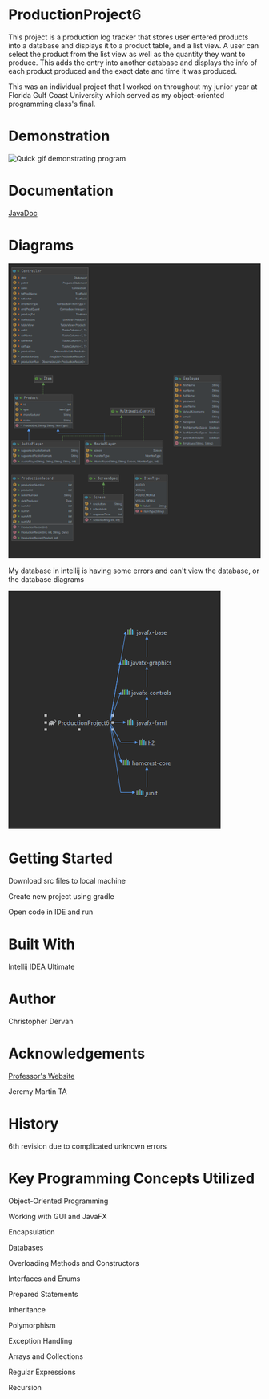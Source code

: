 # ProductionProject6
This project is a production log tracker that stores user entered products into a database 
and displays it to a product table, and a list view. A user can select the product from 
the list view as well as the quantity they want to produce. This adds the entry into another
database and displays the info of each product produced and the exact date and time it was produced.

This was an individual project that I worked on throughout my junior year at Florida Gulf Coast 
University which served as my object-oriented programming class's final.

# Demonstration
![Quick gif demonstrating program]()

# Documentation
[JavaDoc]()

# Diagrams
![Java class diagrams](docs/diagrams/javaClassDiagramsProductionProject.png)

My database in intellij is having some errors 
and can't view the database, or the database diagrams

![This is what displays](docs/diagrams/falseDatabaseDiagram.png)

# Getting Started
Download src files to local machine

Create new project using gradle

Open code in IDE and run

# Built With
Intellij IDEA Ultimate 

# Author
Christopher Dervan

# Acknowledgements
[Professor's Website](https://sites.google.com/site/profvanselow/portfolio?authuser=0)

Jeremy Martin TA

# History
6th revision due to complicated unknown errors

# Key Programming Concepts Utilized
Object-Oriented Programming

Working with GUI and JavaFX

Encapsulation

Databases

Overloading Methods and Constructors

Interfaces and Enums

Prepared Statements

Inheritance

Polymorphism

Exception Handling

Arrays and Collections

Regular Expressions

Recursion




